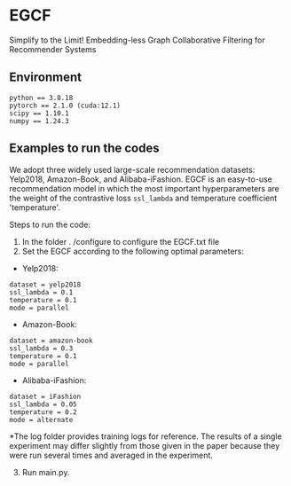 # EGCF
Simplify to the Limit! Embedding-less Graph Collaborative Filtering for Recommender Systems

## Environment
```
python == 3.8.18
pytorch == 2.1.0 (cuda:12.1)
scipy == 1.10.1
numpy == 1.24.3
```

## Examples to run the codes
We adopt three widely used large-scale recommendation datasets: Yelp2018, Amazon-Book, and Alibaba-iFashion. EGCF is an easy-to-use recommendation model in which the most important hyperparameters are the weight of the contrastive loss `ssl_lambda` and temperature coefficient 'temperature'.

Steps to run the code:
1. In the folder . /configure to configure the EGCF.txt file
2. Set the EGCF according to the following optimal parameters:

- Yelp2018:
```
dataset = yelp2018
ssl_lambda = 0.1
temperature = 0.1
mode = parallel
```
- Amazon-Book:
```
dataset = amazon-book
ssl_lambda = 0.3
temperature = 0.1
mode = parallel
```
- Alibaba-iFashion:
```
dataset = iFashion
ssl_lambda = 0.05
temperature = 0.2
mode = alternate
```

*The log folder provides training logs for reference. The results of a single experiment may differ slightly from those given in the paper because they were run several times and averaged in the experiment.

3. Run main.py.
